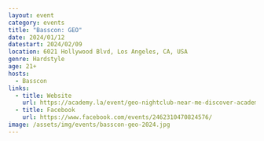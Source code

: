 ```yaml
---
layout: event
category: events
title: "Basscon: GEO"
date: 2024/01/12
datestart: 2024/02/09
location: 6021 Hollywood Blvd, Los Angeles, CA, USA
genre: Hardstyle
age: 21+
hosts:
  - Basscon
links:
  - title: Website
    url: https://academy.la/event/geo-nightclub-near-me-discover-academy-la-2024-feb-09-best-night-club-near-me-hollywood-los-angeles/
  - title: Facebook
    url: https://www.facebook.com/events/2462310470824576/
image: /assets/img/events/basscon-geo-2024.jpg
---
```


